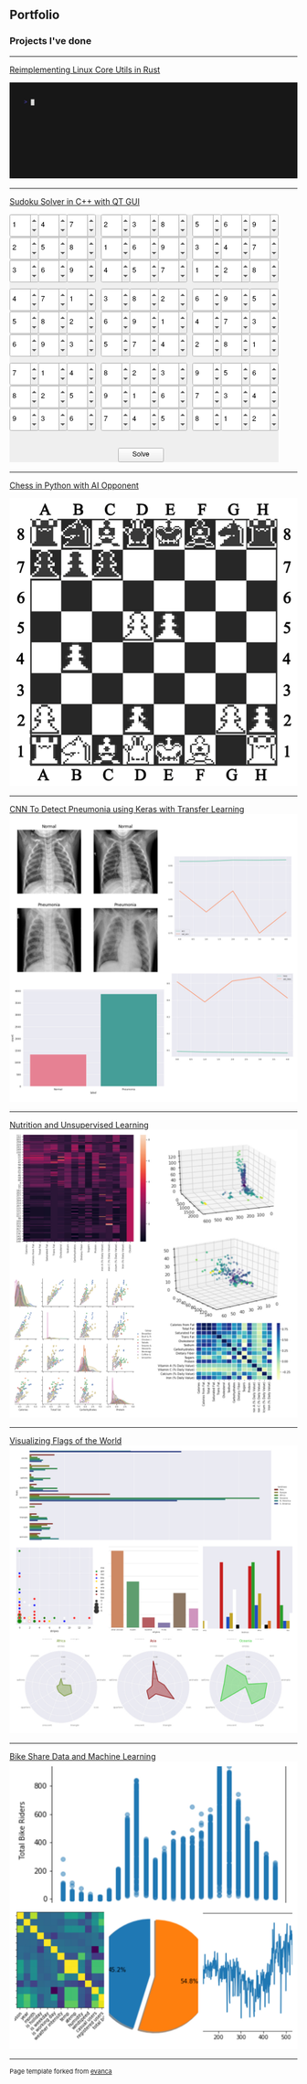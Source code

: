 ## Portfolio

### Projects I've done

---

[Reimplementing Linux Core Utils in Rust](https://github.com/adamm-xyz/lsrs)

<img src="images/lsrs.gif?raw=true"/>

---

[Sudoku Solver in C++ with QT GUI](https://github.com/amontano495/SudokuSolverQt)

<img src="images/sudoku_solver_screenshot.png?raw=true"/>

---
[Chess in Python with AI Opponent](https://github.com/amontano495/chessEngine)

<img src="images/chess.gif?raw=true"/>

---
[CNN To Detect Pneumonia using Keras with Transfer Learning](https://nbviewer.jupyter.org/github/amontano495/Pneumonia_Detector/blob/master/PneumoniaClassifier.ipynb)
<img src="images/project4.jpg?raw=true"/>

---
[Nutrition and Unsupervised Learning](https://nbviewer.jupyter.org/github/amontano495/McDonalds-Nutrition/blob/master/McDonaldsNutrtionFacts.ipynb)
<img src="images/project1.jpg?raw=true"/>

---
[Visualizing Flags of the World](https://nbviewer.jupyter.org/github/amontano495/FlagData/blob/master/FlagViz.ipynb)
<img src="images/project2.jpg?raw=true"/>

---
[Bike Share Data and Machine Learning](https://nbviewer.jupyter.org/github/amontano495/BikeData/tree/master/)
<img src="images/project3.jpg?raw=true"/>




---
<p style="font-size:11px">Page template forked from <a href="https://github.com/evanca/quick-portfolio">evanca</a></p>
<!-- Remove above link if you don't want to attibute -->
